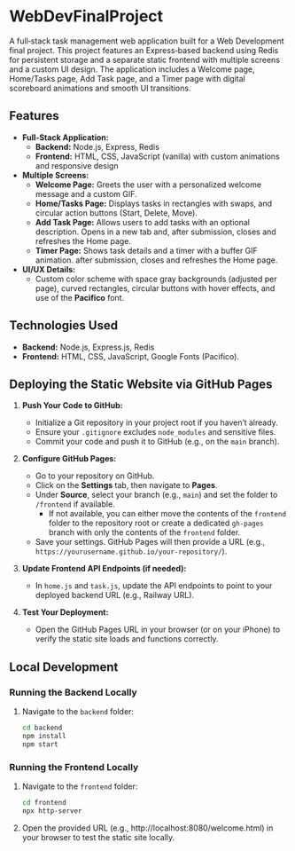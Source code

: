 # WebDevFinalProject

A full‑stack task management web application built for a Web Development final project. This project features an Express‑based backend using Redis for persistent storage and a separate static frontend with multiple screens and a custom UI design. The application includes a Welcome page, Home/Tasks page, Add Task page, and a Timer page with digital scoreboard animations and smooth UI transitions.

## Features

- **Full‑Stack Application:**  
  - **Backend:** Node.js, Express, Redis  
  - **Frontend:** HTML, CSS, JavaScript (vanilla) with custom animations and responsive design
- **Multiple Screens:**
  - **Welcome Page:** Greets the user with a personalized welcome message and a custom GIF.
  - **Home/Tasks Page:** Displays tasks in rectangles with swaps, and circular action buttons (Start, Delete, Move).
  - **Add Task Page:** Allows users to add tasks with an optional description. Opens in a new tab and, after submission, closes and refreshes the Home page.
  - **Timer Page:** Shows task details and a timer with a buffer GIF animation. after submission, closes and refreshes the Home page.
- **UI/UX Details:**
  - Custom color scheme with space gray backgrounds (adjusted per page), curved rectangles, circular buttons with hover effects, and use of the **Pacifico** font.
  
## Technologies Used

- **Backend:** Node.js, Express.js, Redis  
- **Frontend:** HTML, CSS, JavaScript, Google Fonts (Pacifico).


## Deploying the Static Website via GitHub Pages

1. **Push Your Code to GitHub:**
   - Initialize a Git repository in your project root if you haven’t already.
   - Ensure your `.gitignore` excludes `node_modules` and sensitive files.
   - Commit your code and push it to GitHub (e.g., on the `main` branch).

2. **Configure GitHub Pages:**
   - Go to your repository on GitHub.
   - Click on the **Settings** tab, then navigate to **Pages**.
   - Under **Source**, select your branch (e.g., `main`) and set the folder to `/frontend` if available.
     - If not available, you can either move the contents of the `frontend` folder to the repository root or create a dedicated `gh-pages` branch with only the contents of the `frontend` folder.
   - Save your settings. GitHub Pages will then provide a URL (e.g., `https://yourusername.github.io/your-repository/`).

3. **Update Frontend API Endpoints (if needed):**
   - In `home.js` and `task.js`, update the API endpoints to point to your deployed backend URL (e.g., Railway URL).

4. **Test Your Deployment:**
   - Open the GitHub Pages URL in your browser (or on your iPhone) to verify the static site loads and functions correctly.

## Local Development

### Running the Backend Locally
1. Navigate to the `backend` folder:
   ```bash
   cd backend
   npm install
   npm start

### Running the Frontend Locally
1. Navigate to the `frontend` folder:
   ```bash
   cd frontend
   npx http-server

2. Open the provided URL (e.g., http://localhost:8080/welcome.html) in your browser to test the static site locally.

